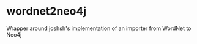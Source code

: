 wordnet2neo4j
=============

Wrapper around joshsh's implementation of an importer from WordNet to Neo4j
